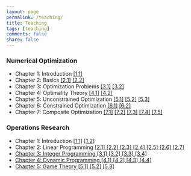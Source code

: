 ```yaml
---
layout: page
permalink: /teaching/
title: Teaching
tags: [teaching]
comments: false
share: false
---
```



 
### Numerical Optimization
* Chapter 1: Introduction <a href="../teaching/S11.pdf" class="textlink" target="_blank">[1.1]</a> 
* Chapter 2: Basics  <a href="../teaching/S21.pdf" class="textlink" target="_blank">[2.1]</a> <a href="../teaching/S22.pdf" class="textlink" target="_blank">[2.2]</a>
* Chapter 3: Optimization Problems  <a href="../teaching/S31.pdf" class="textlink" target="_blank">[3.1]</a> <a href="../teaching/S32.pdf" class="textlink" target="_blank">[3.2]</a>
* Chapter 4: Optimality Theory  <a href="../teaching/S41.pdf" class="textlink" target="_blank">[4.1]</a> <a href="../teaching/S42.pdf" class="textlink" target="_blank">[4.2]</a>
* Chapter 5: Unconstrained Optimization  <a href="../teaching/S51.pdf" class="textlink" target="_blank">[5.1]</a> <a href="../teaching/S52.pdf" class="textlink" target="_blank">[5.2]</a> <a href="../teaching/S53.pdf" class="textlink" target="_blank">[5.3]</a>
* Chapter 6: Constrained Optimization  <a href="../teaching/S61.pdf" class="textlink" target="_blank">[6.1]</a> <a href="../teaching/S62.pdf" class="textlink" target="_blank">[6.2]</a>
* Chapter 7: Composite Optimization  <a href="../teaching/S71.pdf" class="textlink" target="_blank">[7.1]</a> <a href="../teaching/S72.pdf" class="textlink" target="_blank">[7.2]</a> <a href="../teaching/S73.pdf" class="textlink" target="_blank">[7.3]</a> <a href="../teaching/S74.pdf" class="textlink" target="_blank">[7.4]</a> <a href="../teaching/S75.pdf" class="textlink" target="_blank">[7.5]</a>



### Operations Research
* Chapter 1: Introduction  <a href="../teaching/C11.pdf" class="textlink" target="_blank">[1.1]</a>  <a href="../teaching/C12.pdf" class="textlink" target="_blank">[1.2]</a>
* Chapter 2: Linear Programming  <a href="../teaching/C21.pdf" class="textlink" target="_blank">[2.1]  <a href="../teaching/C22.pdf" class="textlink" target="_blank">[2.2]  <a href="../teaching/C23.pdf" class="textlink" target="_blank">[2.3]  <a href="../teaching/C24.pdf" class="textlink" target="_blank">[2.4]  <a href="../teaching/C25.pdf" class="textlink" target="_blank">[2.5]  <a href="../teaching/C26.pdf" class="textlink" target="_blank">[2.6]  <a href="../teaching/C27.pdf" class="textlink" target="_blank">[2.7] 
* Chapter 3: Integer Programming  <a href="../teaching/C31.pdf" class="textlink" target="_blank">[3.1]  <a href="../teaching/C32.pdf" class="textlink" target="_blank">[3.2]  <a href="../teaching/C33.pdf" class="textlink" target="_blank">[3.3]  <a href="../teaching/C34.pdf" class="textlink" target="_blank">[3.4] 
* Chapter 4: Dynamic Programming  <a href="../teaching/C41.pdf" class="textlink" target="_blank">[4.1]  <a href="../teaching/C42.pdf" class="textlink" target="_blank">[4.2]  <a href="../teaching/C43.pdf" class="textlink" target="_blank">[4.3]  <a href="../teaching/C44.pdf" class="textlink" target="_blank">[4.4]
* Chapter 5: Game Theory  <a href="../teaching/C51.pdf" class="textlink" target="_blank">[5.1]  <a href="../teaching/C52.pdf" class="textlink" target="_blank">[5.2]  <a href="../teaching/C53.pdf" class="textlink" target="_blank">[5.3] 


  
